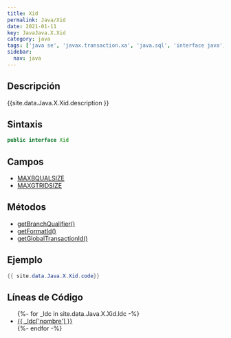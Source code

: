 ```yaml
---
title: Xid
permalink: Java/Xid
date: 2021-01-11
key: JavaJava.X.Xid
category: java
tags: ['java se', 'javax.transaction.xa', 'java.sql', 'interface java', 'Java 1.4']
sidebar: 
  nav: java
---
```


## Descripción
{{site.data.Java.X.Xid.description }}

## Sintaxis
~~~java
public interface Xid
~~~

## Campos
* [MAXBQUALSIZE](/Java/Xid/MAXBQUALSIZE)
* [MAXGTRIDSIZE](/Java/Xid/MAXGTRIDSIZE)

## Métodos
* [getBranchQualifier()](/Java/Xid/getBranchQualifier)
* [getFormatId()](/Java/Xid/getFormatId)
* [getGlobalTransactionId()](/Java/Xid/getGlobalTransactionId)

## Ejemplo
~~~java
{{ site.data.Java.X.Xid.code}}
~~~

## Líneas de Código
<ul>
{%- for _ldc in site.data.Java.X.Xid.ldc -%}
   <li>
       <a href="{{_ldc['url'] }}">{{ _ldc['nombre'] }}</a>
   </li>
{%- endfor -%}
</ul>
